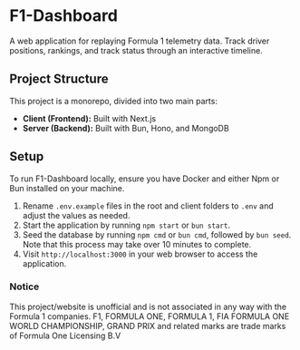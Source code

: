 # F1-Dashboard

A web application for replaying Formula 1 telemetry data. Track driver positions, rankings, and track status through an interactive timeline.

## Project Structure

This project is a monorepo, divided into two main parts:

- **Client (Frontend):** Built with Next.js
- **Server (Backend):** Built with Bun, Hono, and MongoDB

## Setup

To run F1-Dashboard locally, ensure you have Docker and either Npm or Bun installed on your machine.

1. Rename `.env.example` files in the root and client folders to `.env` and adjust the values as needed.
2. Start the application by running `npm start` or `bun start`.
3. Seed the database by running `npm cmd` or `bun cmd`, followed by `bun seed`. Note that this process may take over 10 minutes to complete.
4. Visit `http://localhost:3000` in your web browser to access the application.

### Notice

This project/website is unofficial and is not associated in any way with the Formula 1 companies. F1, FORMULA ONE, FORMULA 1, FIA FORMULA ONE WORLD CHAMPIONSHIP, GRAND PRIX and related marks are trade marks of Formula One Licensing B.V
